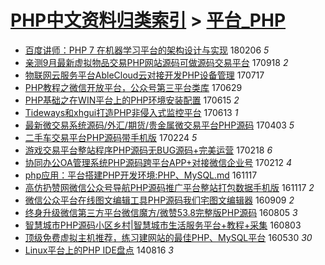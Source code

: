 [PHP中文资料归类索引](../README.md) > [平台_PHP](平台_PHP.md)
====
- [百度讲师：PHP 7 在机器学习平台的架构设计与实现](http://jkwz.applinzi.com/ittc/7066979484370994187.html#%E7%99%BE%E5%BA%A6%E8%AE%B2%E5%B8%88%EF%BC%9APHP+7+%E5%9C%A8%E6%9C%BA%E5%99%A8%E5%AD%A6%E4%B9%A0%E5%B9%B3%E5%8F%B0%E7%9A%84%E6%9E%B6%E6%9E%84%E8%AE%BE%E8%AE%A1%E4%B8%8E%E5%AE%9E%E7%8E%B0) 180206 *5* 
- [亲测9月最新虚拟物品交易PHP网站源码可做源码交易平台](http://jkwz.applinzi.com/ittc/7014760438020178961.html#%E4%BA%B2%E6%B5%8B9%E6%9C%88%E6%9C%80%E6%96%B0%E8%99%9A%E6%8B%9F%E7%89%A9%E5%93%81%E4%BA%A4%E6%98%93PHP%E7%BD%91%E7%AB%99%E6%BA%90%E7%A0%81%E5%8F%AF%E5%81%9A%E6%BA%90%E7%A0%81%E4%BA%A4%E6%98%93%E5%B9%B3%E5%8F%B0) 170918 *2* 
- [物联网云服务平台AbleCloud云对接开发PHP设备管理](http://jkwz.applinzi.com/ittc/6991228965585683473.html#%E7%89%A9%E8%81%94%E7%BD%91%E4%BA%91%E6%9C%8D%E5%8A%A1%E5%B9%B3%E5%8F%B0AbleCloud%E4%BA%91%E5%AF%B9%E6%8E%A5%E5%BC%80%E5%8F%91PHP%E8%AE%BE%E5%A4%87%E7%AE%A1%E7%90%86) 170717  
- [PHP教程之微信开放平台，公众号第三平台类库](http://jkwz.applinzi.com/ittc/6984573722672235525.html#PHP%E6%95%99%E7%A8%8B%E4%B9%8B%E5%BE%AE%E4%BF%A1%E5%BC%80%E6%94%BE%E5%B9%B3%E5%8F%B0%EF%BC%8C%E5%85%AC%E4%BC%97%E5%8F%B7%E7%AC%AC%E4%B8%89%E5%B9%B3%E5%8F%B0%E7%B1%BB%E5%BA%93) 170629  
- [PHP基础之在WIN平台上的PHP环境安装配置](http://jkwz.applinzi.com/ittc/6979106495151997957.html#PHP%E5%9F%BA%E7%A1%80%E4%B9%8B%E5%9C%A8WIN%E5%B9%B3%E5%8F%B0%E4%B8%8A%E7%9A%84PHP%E7%8E%AF%E5%A2%83%E5%AE%89%E8%A3%85%E9%85%8D%E7%BD%AE) 170615 *2* 
- [Tideways和xhgui打造PHP非侵入式监控平台](http://jkwz.applinzi.com/ittc/6978644453530010629.html#Tideways%E5%92%8Cxhgui%E6%89%93%E9%80%A0PHP%E9%9D%9E%E4%BE%B5%E5%85%A5%E5%BC%8F%E7%9B%91%E6%8E%A7%E5%B9%B3%E5%8F%B0) 170613 *1* 
- [最新微交易系统源码/外汇/期货/贵金属微交易平台PHP源码](http://jkwz.applinzi.com/ittc/6952417091889136644.html#%E6%9C%80%E6%96%B0%E5%BE%AE%E4%BA%A4%E6%98%93%E7%B3%BB%E7%BB%9F%E6%BA%90%E7%A0%81%2F%E5%A4%96%E6%B1%87%2F%E6%9C%9F%E8%B4%A7%2F%E8%B4%B5%E9%87%91%E5%B1%9E%E5%BE%AE%E4%BA%A4%E6%98%93%E5%B9%B3%E5%8F%B0PHP%E6%BA%90%E7%A0%81) 170403 *5* 
- [二手车交易平台PHP源码带手机版](http://jkwz.applinzi.com/ittc/6938098069085357060.html#%E4%BA%8C%E6%89%8B%E8%BD%A6%E4%BA%A4%E6%98%93%E5%B9%B3%E5%8F%B0PHP%E6%BA%90%E7%A0%81%E5%B8%A6%E6%89%8B%E6%9C%BA%E7%89%88) 170224 *5* 
- [游戏交易平台整站程序PHP源码无BUG源码+完美运营](http://jkwz.applinzi.com/ittc/6936040028643001348.html#%E6%B8%B8%E6%88%8F%E4%BA%A4%E6%98%93%E5%B9%B3%E5%8F%B0%E6%95%B4%E7%AB%99%E7%A8%8B%E5%BA%8FPHP%E6%BA%90%E7%A0%81%E6%97%A0BUG%E6%BA%90%E7%A0%81%2B%E5%AE%8C%E7%BE%8E%E8%BF%90%E8%90%A5) 170218 *6* 
- [协同办公OA管理系统PHP源码跨平台APP+对接微信企业号](http://jkwz.applinzi.com/ittc/6933737132727469060.html#%E5%8D%8F%E5%90%8C%E5%8A%9E%E5%85%ACOA%E7%AE%A1%E7%90%86%E7%B3%BB%E7%BB%9FPHP%E6%BA%90%E7%A0%81%E8%B7%A8%E5%B9%B3%E5%8F%B0APP%2B%E5%AF%B9%E6%8E%A5%E5%BE%AE%E4%BF%A1%E4%BC%81%E4%B8%9A%E5%8F%B7) 170212 *4* 
- [php应用：平台搭建PHP开发环境:PHP、MySQL.md](http://jkwz.applinzi.com/ittc/6901518039379346436.html#php%E5%BA%94%E7%94%A8%EF%BC%9A%E5%B9%B3%E5%8F%B0%E6%90%AD%E5%BB%BAPHP%E5%BC%80%E5%8F%91%E7%8E%AF%E5%A2%83%3APHP%E3%80%81MySQL.md) 161117  
- [高仿扔赞网微信公众号导航PHP源码推广平台整站打包数据手机版](http://jkwz.applinzi.com/ittc/6901392918324970501.html#%E9%AB%98%E4%BB%BF%E6%89%94%E8%B5%9E%E7%BD%91%E5%BE%AE%E4%BF%A1%E5%85%AC%E4%BC%97%E5%8F%B7%E5%AF%BC%E8%88%AAPHP%E6%BA%90%E7%A0%81%E6%8E%A8%E5%B9%BF%E5%B9%B3%E5%8F%B0%E6%95%B4%E7%AB%99%E6%89%93%E5%8C%85%E6%95%B0%E6%8D%AE%E6%89%8B%E6%9C%BA%E7%89%88) 161117 *2* 
- [微信公众平台在线图文编辑工具PHP源码我们宅图文编辑器](http://jkwz.applinzi.com/ittc/6875904178983011333.html#%E5%BE%AE%E4%BF%A1%E5%85%AC%E4%BC%97%E5%B9%B3%E5%8F%B0%E5%9C%A8%E7%BA%BF%E5%9B%BE%E6%96%87%E7%BC%96%E8%BE%91%E5%B7%A5%E5%85%B7PHP%E6%BA%90%E7%A0%81%E6%88%91%E4%BB%AC%E5%AE%85%E5%9B%BE%E6%96%87%E7%BC%96%E8%BE%91%E5%99%A8) 160909 *2* 
- [终身升级微信第三方平台微信魔方/微赞53.8完整版PHP源码](http://jkwz.applinzi.com/ittc/6862914870261056517.html#%E7%BB%88%E8%BA%AB%E5%8D%87%E7%BA%A7%E5%BE%AE%E4%BF%A1%E7%AC%AC%E4%B8%89%E6%96%B9%E5%B9%B3%E5%8F%B0%E5%BE%AE%E4%BF%A1%E9%AD%94%E6%96%B9%2F%E5%BE%AE%E8%B5%9E53.8%E5%AE%8C%E6%95%B4%E7%89%88PHP%E6%BA%90%E7%A0%81) 160805 *3* 
- [智慧城市PHP源码小区乡村|智慧城市生活服务平台+教程+采集](http://jkwz.applinzi.com/ittc/6862221171826885636.html#%E6%99%BA%E6%85%A7%E5%9F%8E%E5%B8%82PHP%E6%BA%90%E7%A0%81%E5%B0%8F%E5%8C%BA%E4%B9%A1%E6%9D%91%7C%E6%99%BA%E6%85%A7%E5%9F%8E%E5%B8%82%E7%94%9F%E6%B4%BB%E6%9C%8D%E5%8A%A1%E5%B9%B3%E5%8F%B0%2B%E6%95%99%E7%A8%8B%2B%E9%87%87%E9%9B%86) 160803  
- [顶级免费虚拟主机推荐，练习建网站的最佳PHP、MySQL平台](http://jkwz.applinzi.com/ittc/6835782082047247364.html#%E9%A1%B6%E7%BA%A7%E5%85%8D%E8%B4%B9%E8%99%9A%E6%8B%9F%E4%B8%BB%E6%9C%BA%E6%8E%A8%E8%8D%90%EF%BC%8C%E7%BB%83%E4%B9%A0%E5%BB%BA%E7%BD%91%E7%AB%99%E7%9A%84%E6%9C%80%E4%BD%B3PHP%E3%80%81MySQL%E5%B9%B3%E5%8F%B0) 160530 *30* 
- [Linux平台上的PHP IDE盘点](http://jkwz.applinzi.com/ittc/547650611371272896.html#Linux%E5%B9%B3%E5%8F%B0%E4%B8%8A%E7%9A%84PHP+IDE%E7%9B%98%E7%82%B9) 140816 *3* 
